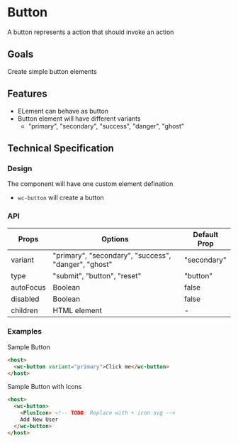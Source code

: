 # Button

A button represents a action that should invoke an action

## Goals

Create simple button elements

## Features

- ELement can behave as button
- Button element will have different variants
  - "primary", "secondary", "success", "danger", "ghost"

## Technical Specification

### Design

The component will have one custom element defination

- `wc-button` will create a button

### API

| Props     | Options                                              | Default Prop |
| --------- | ---------------------------------------------------- | ------------ |
| variant   | "primary", "secondary", "success", "danger", "ghost" | "secondary"  |
| type      | "submit", "button", "reset"                          | "button"     |
| autoFocus | Boolean                                              | false        |
| disabled  | Boolean                                              | false        |
| children  | HTML element                                         | -            |

### Examples

Sample Button
```html
<host>
  <wc-button variant="primary">Click me</wc-button>
</host>
```

Sample Button with Icons
```html
<host>
  <wc-button>
    <PlusIcon> <!-- TODO: Replace with + icon svg -->
    Add New User
  </wc-button>
</host>
```
